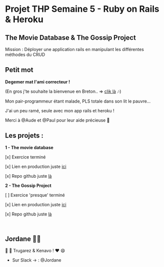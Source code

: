 
# Projet THP Semaine 5 - Ruby on Rails & Heroku




## The Movie Database & The Gossip Project

Mission : Déployer une application rails en manipulant les différentes méthodes du CRUD


## Petit mot

**Degemer mat l'ami correcteur !** 

(En gros j'te souhaite la bienvenue en Breton.. => [clik là](https://youtu.be/3CwJiM9WJ0M) :notes:)


Mon pair-programmeur étant malade, PLS totale dans son lit le pauvre... 

J'ai un peu ramé, seule avec mon app rails et heroku ! 

Merci à @Aude et @Paul pour leur aide précieuse :pray:


## Les projets :

**1 - The movie database**

  [x] Exercice terminé 
  
  [x] Lien en production juste [ici](https://sheltered-headland-14992.herokuapp.com/)
  
  [x] Repo github juste [là](https://github.com/Jordane21/movie-gossip-projects/tree/master/the-movie-database)
  
  
  
  
**2 - The Gossip Project**

   [ ] Exercice 'presque' terminé 
  
   [x] Lien en production juste [ici](https://blooming-refuge-72692.herokuapp.com/)
   
   [x] Repo github juste [là](https://github.com/Jordane21/movie-gossip-projects/tree/master/the-gossip-project)
 
        

## Jordane :pig::love_letter:

:pray: :snail: Trugarez & Kenavo ! :heart: :smile:

* Sur Slack -> : @Jordane
